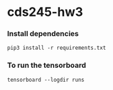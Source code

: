 # cds245-hw3

### Install dependencies

```
pip3 install -r requirements.txt
```

### To run the tensorboard
```
tensorboard --logdir runs
```
